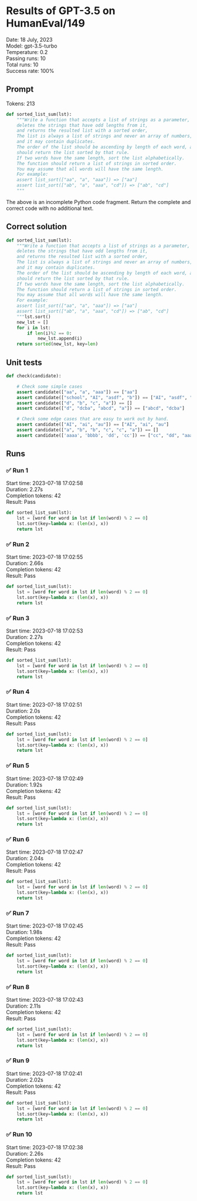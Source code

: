 # Results of GPT-3.5 on HumanEval/149
Date: 18 July, 2023<br />
Model: gpt-3.5-turbo<br />
Temperature: 0.2<br />
Passing runs: 10<br />
Total runs: 10<br />
Success rate: 100%
## Prompt
Tokens: 213
```python
def sorted_list_sum(lst):
    """Write a function that accepts a list of strings as a parameter,
    deletes the strings that have odd lengths from it,
    and returns the resulted list with a sorted order,
    The list is always a list of strings and never an array of numbers,
    and it may contain duplicates.
    The order of the list should be ascending by length of each word, and you
    should return the list sorted by that rule.
    If two words have the same length, sort the list alphabetically.
    The function should return a list of strings in sorted order.
    You may assume that all words will have the same length.
    For example:
    assert list_sort(["aa", "a", "aaa"]) => ["aa"]
    assert list_sort(["ab", "a", "aaa", "cd"]) => ["ab", "cd"]
    """
```
The above is an incomplete Python code fragment. Return the complete and correct code with no additional text.
## Correct solution
```python
def sorted_list_sum(lst):
    """Write a function that accepts a list of strings as a parameter,
    deletes the strings that have odd lengths from it,
    and returns the resulted list with a sorted order,
    The list is always a list of strings and never an array of numbers,
    and it may contain duplicates.
    The order of the list should be ascending by length of each word, and you
    should return the list sorted by that rule.
    If two words have the same length, sort the list alphabetically.
    The function should return a list of strings in sorted order.
    You may assume that all words will have the same length.
    For example:
    assert list_sort(["aa", "a", "aaa"]) => ["aa"]
    assert list_sort(["ab", "a", "aaa", "cd"]) => ["ab", "cd"]
    """lst.sort()
    new_lst = []
    for i in lst:
        if len(i)%2 == 0:
            new_lst.append(i)
    return sorted(new_lst, key=len)
```
## Unit tests
```python
def check(candidate):

    # Check some simple cases
    assert candidate(["aa", "a", "aaa"]) == ["aa"]
    assert candidate(["school", "AI", "asdf", "b"]) == ["AI", "asdf", "school"]
    assert candidate(["d", "b", "c", "a"]) == []
    assert candidate(["d", "dcba", "abcd", "a"]) == ["abcd", "dcba"]

    # Check some edge cases that are easy to work out by hand.
    assert candidate(["AI", "ai", "au"]) == ["AI", "ai", "au"]
    assert candidate(["a", "b", "b", "c", "c", "a"]) == []
    assert candidate(['aaaa', 'bbbb', 'dd', 'cc']) == ["cc", "dd", "aaaa", "bbbb"]
```
## Runs
### ✅ Run 1
Start time: 2023-07-18 17:02:58<br />
Duration: 2.27s<br />
Completion tokens: 42<br />
Result: Pass
```python
def sorted_list_sum(lst):
    lst = [word for word in lst if len(word) % 2 == 0]
    lst.sort(key=lambda x: (len(x), x))
    return lst
```
### ✅ Run 2
Start time: 2023-07-18 17:02:55<br />
Duration: 2.66s<br />
Completion tokens: 42<br />
Result: Pass
```python
def sorted_list_sum(lst):
    lst = [word for word in lst if len(word) % 2 == 0]
    lst.sort(key=lambda x: (len(x), x))
    return lst
```
### ✅ Run 3
Start time: 2023-07-18 17:02:53<br />
Duration: 2.27s<br />
Completion tokens: 42<br />
Result: Pass
```python
def sorted_list_sum(lst):
    lst = [word for word in lst if len(word) % 2 == 0]
    lst.sort(key=lambda x: (len(x), x))
    return lst
```
### ✅ Run 4
Start time: 2023-07-18 17:02:51<br />
Duration: 2.0s<br />
Completion tokens: 42<br />
Result: Pass
```python
def sorted_list_sum(lst):
    lst = [word for word in lst if len(word) % 2 == 0]
    lst.sort(key=lambda x: (len(x), x))
    return lst
```
### ✅ Run 5
Start time: 2023-07-18 17:02:49<br />
Duration: 1.92s<br />
Completion tokens: 42<br />
Result: Pass
```python
def sorted_list_sum(lst):
    lst = [word for word in lst if len(word) % 2 == 0]
    lst.sort(key=lambda x: (len(x), x))
    return lst
```
### ✅ Run 6
Start time: 2023-07-18 17:02:47<br />
Duration: 2.04s<br />
Completion tokens: 42<br />
Result: Pass
```python
def sorted_list_sum(lst):
    lst = [word for word in lst if len(word) % 2 == 0]
    lst.sort(key=lambda x: (len(x), x))
    return lst
```
### ✅ Run 7
Start time: 2023-07-18 17:02:45<br />
Duration: 1.98s<br />
Completion tokens: 42<br />
Result: Pass
```python
def sorted_list_sum(lst):
    lst = [word for word in lst if len(word) % 2 == 0]
    lst.sort(key=lambda x: (len(x), x))
    return lst
```
### ✅ Run 8
Start time: 2023-07-18 17:02:43<br />
Duration: 2.11s<br />
Completion tokens: 42<br />
Result: Pass
```python
def sorted_list_sum(lst):
    lst = [word for word in lst if len(word) % 2 == 0]
    lst.sort(key=lambda x: (len(x), x))
    return lst
```
### ✅ Run 9
Start time: 2023-07-18 17:02:41<br />
Duration: 2.02s<br />
Completion tokens: 42<br />
Result: Pass
```python
def sorted_list_sum(lst):
    lst = [word for word in lst if len(word) % 2 == 0]
    lst.sort(key=lambda x: (len(x), x))
    return lst
```
### ✅ Run 10
Start time: 2023-07-18 17:02:38<br />
Duration: 2.26s<br />
Completion tokens: 42<br />
Result: Pass
```python
def sorted_list_sum(lst):
    lst = [word for word in lst if len(word) % 2 == 0]
    lst.sort(key=lambda x: (len(x), x))
    return lst
```

